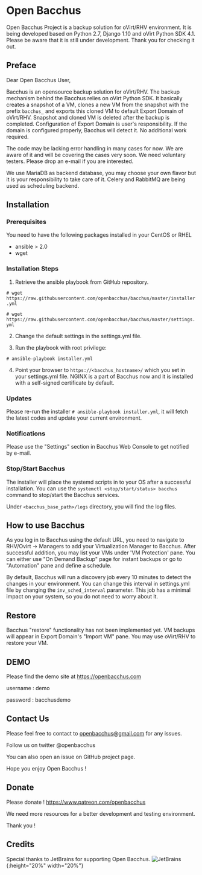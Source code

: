 # Open Bacchus 
Open Bacchus Project is a backup solution for oVirt/RHV environment. It is being developed based on Python 2.7, Django 1.10 and oVirt Python SDK 4.1. Please be aware that it is still under development.
Thank you for checking it out.

## Preface
Dear Open Bacchus User,

Bacchus is an opensource backup solution for oVirt/RHV. The backup mechanism behind the Bacchus relies on oVirt Python SDK. It basically creates a snapshot of a VM, clones a new VM from the snapshot with the prefix `bacchus_` and exports this cloned VM to default Export Domain of oVirt/RHV. Snapshot and cloned VM is deleted after the backup is completed. Configuration of Export Domain is user's responsibility. If the domain is configured properly, Bacchus will detect it. No additional work required.

The code may be lacking error handling in many cases for now. We are aware of it and will be covering the cases very soon. We need voluntary testers. Please drop an e-mail if you are interested.

We use MariaDB as backend database, you may choose your own flavor but it is your responsibility to take care of it. Celery and RabbitMQ are being used as scheduling backend.


## Installation
### Prerequisites
You need to have the following packages installed in your CentOS or RHEL
- ansible > 2.0
- wget


### Installation Steps
1.  Retrieve the ansible playbook from GitHub repository.

`# wget https://raw.githubusercontent.com/openbacchus/bacchus/master/installer.yml`

`# wget https://raw.githubusercontent.com/openbacchus/bacchus/master/settings.yml`

2. Change the default settings in the settings.yml file.

3. Run the playbook with root privilege:

`# ansible-playbook installer.yml`

4. Point your browser to `https://<bacchus_hostname>/` which you set in your settings.yml file. NGINX is a part of Bacchus now and it is installed with a self-signed certificate by default.


### Updates

Please re-run the installer `# ansible-playbook installer.yml`, it will fetch the latest codes and update your current environment.


### Notifications

Please use the "Settings" section in Bacchus Web Console to get notified by e-mail.


### Stop/Start Bacchus

The installer will place the systemd scripts in to your OS after a successful installation. You can use the `systemctl <stop/start/status> bacchus` command to stop/start the Bacchus services.

Under `<bacchus_base_path>/logs` directory, you will find the log files.

## How to use Bacchus

As you log in to Bacchus using the default URL, you need to navigate to RHV/Ovirt -> Managers to add your Virtualization Manager to Bacchus. After successful addition, you may list your VMs under 'VM Protection' pane. You can either use "On Demand Backup" page for instant backups or go to "Automation" pane and define a schedule. 

By default, Bacchus will run a discovery job every 10 minutes to detect the changes in your environment. You can change this interval in settings.yml file by changing the `inv_sched_interval` parameter. This job has a minimal impact on your system, so you do not need to worry about it.


## Restore

Bacchus "restore" functionality has not been implemented yet. VM backups will appear in Export Domain's "Import VM" pane. You may use oVirt/RHV to restore your VM.

## DEMO

Please find the demo site at https://openbacchus.com

username : demo

password : bacchusdemo


## Contact Us

Please feel free to contact to openbacchus@gmail.com for any issues.

Follow us on twitter @openbacchus

You can also open an issue on GitHub project page.

Hope you enjoy Open Bacchus !

## Donate

Please donate ! https://www.patreon.com/openbacchus

We need more resources for a better development and testing environment.

Thank you !

## Credits
Special thanks to JetBrains for supporting Open Bacchus.
![JetBrains](https://github.com/openbacchus/bacchus/blob/master/jetbrains.png){:height="20%" width="20%"}
